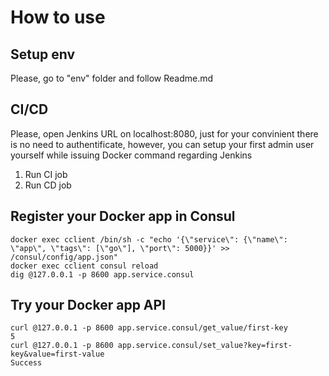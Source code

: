 # How to use

## Setup env
Please, go to "env" folder and follow Readme.md


## CI/CD
Please, open Jenkins URL on localhost:8080, just for your convinient there is no need to authentificate, however, you can setup your first admin user yourself while issuing Docker command regarding Jenkins

1. Run CI job
2. Run CD job

## Register your Docker app in Consul
```
docker exec cclient /bin/sh -c "echo '{\"service\": {\"name\": \"app\", \"tags\": [\"go\"], \"port\": 5000}}' >> /consul/config/app.json"
docker exec cclient consul reload 
dig @127.0.0.1 -p 8600 app.service.consul
```

## Try your Docker app API

```
curl @127.0.0.1 -p 8600 app.service.consul/get_value/first-key
5 
curl @127.0.0.1 -p 8600 app.service.consul/set_value?key=first-key&value=first-value
Success
```

